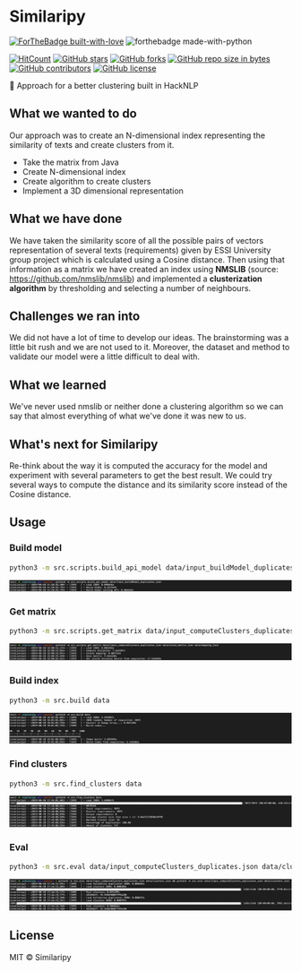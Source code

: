 # Similaripy

[![ForTheBadge built-with-love](http://ForTheBadge.com/images/badges/built-with-love.svg)](https://github.com/adriacabeza/similaripy/) ![forthebadge made-with-python](http://ForTheBadge.com/images/badges/made-with-python.svg)

[![HitCount](http://hits.dwyl.io/adriacabeza/similaripy.svg)](http://hits.dwyl.io/adriacabeza/similaripy)
[![GitHub stars](https://img.shields.io/github/stars/adriacabeza/similaripy.svg)](https://GitHub.com/adriacabeza/similaripy/stargazers/)
[![GitHub forks](https://img.shields.io/github/forks/adriacabeza/similaripy.svg)](https://GitHub.com/adriacabeza/similaripy/network/)
[![GitHub repo size in bytes](https://img.shields.io/github/repo-size/adriacabeza/similaripy.svg)](https://github.com/adriacabeza/similaripy)
[![GitHub contributors](https://img.shields.io/github/contributors/adriacabeza/similaripy.svg)](https://GitHub.com/adriacabeza/similaripy/graphs/contributors/)
[![GitHub license](https://img.shields.io/github/license/adriacabeza/similaripy.svg)](https://github.com/adriacabeza/similaripy/blob/master/LICENSE)


📝 Approach for a better clustering built in HackNLP

## What we wanted to do

Our approach was to create an N-dimensional index representing the similarity of texts and create clusters from it. 

- Take the matrix from Java
- Create N-dimensional index
- Create algorithm to create clusters
- Implement a 3D dimensional representation

## What we have done

We have taken the similarity score of all the possible pairs of vectors representation of several texts (requirements) given by ESSI University group project which is calculated using a Cosine distance. Then using that information as a matrix we have created an index using **NMSLIB** (source: https://github.com/nmslib/nmslib) and implemented a **clusterization algorithm** by thresholding and selecting a number of neighbours.

## Challenges we ran into

We did not have a lot of time to develop our ideas. The brainstorming was a little bit rush and we are not used to it.  Moreover, the dataset and method to validate our model were a little difficult to deal with.

## What we learned

We've never used nmslib or neither done a clustering algorithm so we can say that almost everything of what we've done it was new to us.

## What's next for Similaripy

Re-think about the way it is computed the accuracy for the model and experiment with several parameters to get the best result. We could try several ways to compute the distance and its similarity score instead of the Cosine distance.

## Usage

### Build model

```bash
python3 -m src.scripts.build_api_model data/input_buildModel_duplicates.json
```

![](docs/images/build_model.png)


### Get matrix

```bash
python3 -m src.scripts.get_matrix data/input_computeClusters_duplicates.json data/score_matrix.json data/mapping.json
```

![](docs/images/get_matrix.png)


### Build index

```bash
python3 -m src.build data
```

![](docs/images/build_index.png)


### Find clusters

```bash
python3 -m src.find_clusters data 
```

![](docs/images/find_clusters.png)


### Eval

```bash
python3 -m src.eval data/input_computeClusters_duplicates.json data/clusters.json && python3 -m src.eval data/input_computeClusters_duplicates.json data/clusters.json 
```

![](docs/images/eval.png)

## License

MIT © Similaripy
